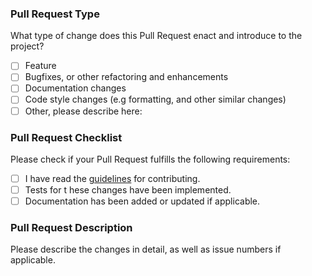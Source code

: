 ### Pull Request Type

What type of change does this Pull Request enact and introduce to the project?

- [ ] Feature
- [ ] Bugfixes, or other refactoring and enhancements
- [ ] Documentation changes
- [ ] Code style changes (e.g formatting, and other similar changes)
- [ ] Other, please describe here:

### Pull Request Checklist

Please check if your Pull Request fulfills the following requirements:

- [ ] I have read the [guidelines](https://github.com/irisu01/sulfurous/blob/master/CONTRIBUTING.md) for contributing.
- [ ] Tests for t hese changes have been implemented.
- [ ] Documentation has been added or updated if applicable.

### Pull Request Description

Please describe the changes in detail, as well as issue numbers if applicable.